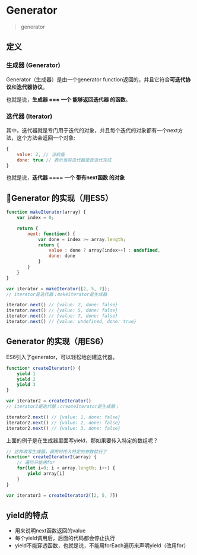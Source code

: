 # Generator
> generator

## 定义
### 生成器 (Generator)
Generator（生成器）是由一个generator function返回的，并且它符合**可迭代协议**和**迭代器协议**。

也就是说，**生成器 === 一个 能够返回迭代器 的函数**。

### 迭代器 (Iterator)
其中，迭代器就是专门用于迭代的对象，并且每个迭代的对象都有一个next方法，这个方法会返回一个对象:
```js
{
    value: 2, // 当前值
    done: true // 表示当前迭代器是否迭代完成
}
```
也就是说，**迭代器 ==== 一个 带有next函数 的对象**

## Generator 的实现（用ES5）
```js
function makeIterator(array) {
    var index = 0;

    return {
        next: function() {
            var done = index >= array.length;
            return {
                value : done ? array[index++] : undefined,
                done: done
            }
        }
    }
}

var iterator = makeIterator([2, 5, 7]); 
// iterator是迭代器；makeIterator是生成器

iterator.next() // {value: 2, done: false}
iterator.next() // {value: 5, done: false}
iterator.next() // {value: 7, done: false}
iterator.next() // {value: undefined, done: true}
```

## Generator 的实现（用ES6）
ES6引入了generator，可以轻松地创建迭代器。

```js
function* createIterator() {
    yield 1
    yield 2
    yield 3
}

var iterator2 = createIterator()
// iterator2是迭代器；createIterator是生成器；

iterator2.next() // {value: 1, done: false}
iterator2.next() // {value: 2, done: false}
iterator2.next() // {value: 3, done: false}
```
上面的例子是在生成器里面写yield，那如果要传入特定的数组呢？
```js
// 这样改写生成器，调用时传入特定的参数就行了
function* createIterator2(array) {
    // 遍历只能用for
    for(let i=0; i < array.length; i++) {
        yield array[i]
    }
}

var iterator3 = createIterator2([2, 5, 7])
```

## yield的特点
 * 用来说明next函数返回的value
 * 每个yield调用后，后面的代码都会停止执行
 * yield不能穿透函数，也就是说，不能用forEach遍历来声明yield（改用for）
